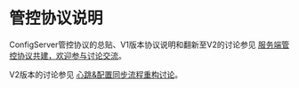 # 管控协议说明

ConfigServer管控协议的总贴、V1版本协议说明和翻新至V2的讨论参见
[服务端管控协议共建，欢迎参与讨论交流](https://github.com/alibaba/loongcollector/discussions/404)。

V2版本的讨论参见
[心跳&配置同步流程重构讨论](https://github.com/alibaba/loongcollector/discussions/1491#discussioncomment-9547735)。
